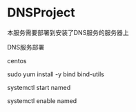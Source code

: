 # DNSProject
本服务需要部署到安装了DNS服务的服务器上

DNS服务部署

centos

sudo yum install -y bind bind-utils

systemctl start named 

systemctl enable named 
